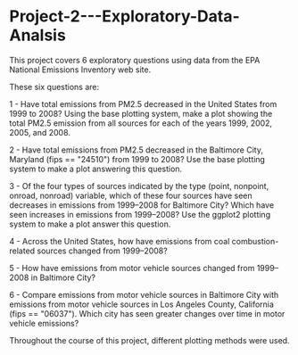 # Project-2---Exploratory-Data-Analsis

This project covers 6 exploratory questions using data from the EPA National Emissions Inventory web site.

These six questions are:

1 - Have total emissions from PM2.5 decreased in the United States from 1999 to 2008? Using the base plotting system, make a plot showing the total PM2.5 emission from all sources for each of the years 1999, 2002, 2005, and 2008.

2 - Have total emissions from PM2.5 decreased in the Baltimore City, Maryland (fips == "24510") from 1999 to 2008? Use the base plotting system to make a plot answering this question.

3 - Of the four types of sources indicated by the type (point, nonpoint, onroad, nonroad) variable, which of these four sources have seen decreases in emissions from 1999–2008 for Baltimore City? Which have seen increases in emissions from 1999–2008? Use the ggplot2 plotting system to make a plot answer this question.

4 - Across the United States, how have emissions from coal combustion-related sources changed from 1999–2008?

5 - How have emissions from motor vehicle sources changed from 1999–2008 in Baltimore City?

6 - Compare emissions from motor vehicle sources in Baltimore City with emissions from motor vehicle sources in Los Angeles County, California (fips == "06037"). Which city has seen greater changes over time in motor vehicle emissions?

Throughout the course of this project, different plotting methods were used.
